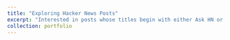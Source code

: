 ```yaml
---
title: "Exploring Hacker News Posts"
excerpt: "Interested in posts whose titles begin with either Ask HN or Show HN"
collection: portfolio
---
```


